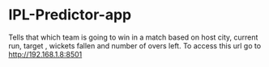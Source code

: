 # IPL-Predictor-app
Tells that which team is going to win in a match based on host city, current run, target , wickets fallen and number of overs left.
To access this url go to http://192.168.1.8:8501

